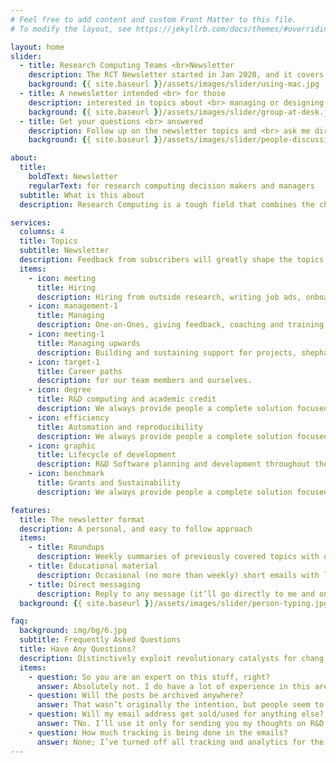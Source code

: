 ```yaml
---
# Feel free to add content and custom Front Matter to this file.
# To modify the layout, see https://jekyllrb.com/docs/themes/#overriding-theme-defaults

layout: home
slider:
  - title: Research Computing Teams <br>Newsletter
    description: The RCT Newsletter started in Jan 2020, and it covers <br>all aspects of managing research computing teams.
    background: {{ site.baseurl }}/assets/images/slider/using-mac.jpg
  - title: A newesletter intended <br> for those
    description: interested in topics about <br> managing or designing R&D computing teams or efforts
    background: {{ site.baseurl }}/assets/images/slider/group-at-desk.jpg
  - title: Get your questions <br> answered
    description: Follow up on the newsletter topics and <br> ask me directly what you would like to know
    background: {{ site.baseurl }}/assets/images/slider/people-discussing-indoors.jpg

about:
  title:
    boldText: Newsletter
    regularText: for research computing decision makers and managers
  subtitle: What is this about
  description: Research Computing is a tough field that combines the challenges of many disciplines. Like academia, we often work with team members who are trainees, not employees; like nonprofits we are called on to enact real changes with ongoing programmes or products while funded only by budgets dependent on multiple short-term grants. The newsletter is about the genuinely hard day-to-day work of designing, building and managing R&D computing teams, projects, and software.

services:
  columns: 4
  title: Topics
  subtitle: Newsletter
  description: Feedback from subscribers will greatly shape the topics we cover. Likely early topics will be about the following&#58;
  items:
    - icon: meeting
      title: Hiring
      description: Hiring from outside research, writing job ads, onboarding, the responsibility ladder.
    - icon: management-1
      title: Managing
      description: One-on-Ones, giving feedback, coaching and training, distributed teams.
    - icon: meeting-1
      title: Managing upwards
      description: Building and sustaining support for projects, shepharding multi-institution collaborations, communications.
    - icon: target-1
      title: Career paths
      description: for our team members and ourselves.
    - icon: degree
      title: R&D computing and academic credit
      description: We always provide people a complete solution focused of any business.
    - icon: efficiency
      title: Automation and reproducibility
      description: We always provide people a complete solution focused of any business.
    - icon: graphic
      title: Lifecycle of development
      description: R&D Software planning and development throughout the lifecycle.
    - icon: benchmark
      title: Grants and Sustainability
      description: We always provide people a complete solution focused of any business.

features:
  title: The newsletter format
  description: A personal, and easy to follow approach
  items:
    - title: Roundups
      description: Weekly summaries of previously covered topics with occasional longer posts.
    - title: Educational material
      description: Occasional (no more than weekly) short emails with links
    - title: Direct messaging
      description: Reply to any message (it’ll go directly to me and only to me) with thoughts, comments, and feedback
  background: {{ site.baseurl }}/assets/images/slider/person-typing.jpg

faq:
  background: img/bg/6.jpg
  subtitle: Frequently Asked Questions
  title: Have Any Questions?
  description: Distinctively exploit revolutionary catalysts for chang the Seamlessly optimal rather than just in web & apps development optimal alignments for intuitive.
  items:
    - question: So you are an expert on this stuff, right?
      answer: Absolutely not. I do have a lot of experience in this area from a lot of different perspectives, but more importantly I continue trying to learn and improve, and anyone interested is welcome to join as I write my way through that process..
    - question: Will the posts be archived anywhere?
      answer: That wasn’t originally the intention, but people seem to prefer it; the archives can currently be found here.
    - question: Will my email address get sold/used for anything else?
      answer: TNo. I’ll use it only for sending you my thoughts on R&D computing teams, and when you no longer care to continue hearing those thoughts, unsubscribe at any time, and I’ll remove the unsubscribed member’s information routinely. No one other than me and whatever tool I’m using at the time to send out the newsletter will ever have access to your email address.
    - question: How much tracking is being done in the emails?
      answer: None; I’ve turned off all tracking and analytics for the emails. That means the only way I find out if you’re reading them, liked what you read, and were interested in some parts more than others is when you email me to tell me! So please at any time just hit reply (the email will only go to me) and tell me your opinions about what you’ve read or what you’d like to see more of.
---
```

